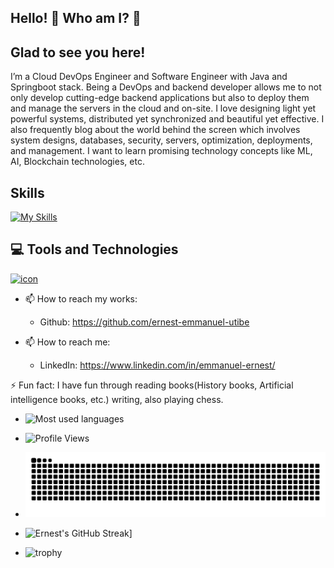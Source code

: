  ## Hello! 👋 Who am I? 🧍


## Glad to see you here!

I’m a Cloud DevOps Engineer and Software Engineer with Java and Springboot stack. Being a DevOps and backend developer allows me to not only develop cutting-edge backend applications but also to deploy them and manage the servers in the cloud and on-site. 
I love designing light yet powerful systems, distributed yet synchronized and beautiful yet effective. I also frequently blog about the world behind the screen which involves system designs, databases, security, servers, optimization, deployments, and management. I want to learn promising technology concepts like ML, AI, Blockchain technologies, etc.

## Skills

 [![My Skills](https://skillicons.dev/icons?i=java,postman,mysql,python,postgres)](https://skillicons.dev)
 

## 💻 Tools and Technologies

[![icon](https://skillicons.dev/icons?i=react,mysql,aws,git,github,python,html,css,bootstrap,postgres,terraform,kubernetes,ansible)](https://skillicons.dev)



- 📫 How to reach my works: 
  - Github: https://github.com/ernest-emmanuel-utibe
 
- 📫 How to reach me: 
  - LinkedIn: https://www.linkedin.com/in/emmanuel-ernest/


⚡ Fun fact: I have fun through reading books(History books, Artificial intelligence books, etc.) writing, also playing chess.


 - ![Most used languages](https://github-readme-stats.vercel.app/api/top-langs/?username=ernest-emmanuel-utibe)

 
 - ![Profile Views](https://komarev.com/ghpvc/?username=ernest-emmanuel-utibe&color=brightgreen&style=flat-square)

 - ![me](https://raw.githubusercontent.com/shahradelahi/shahradelahi/output/github-contribution-grid-snake-dark.svg#gh-dark-mode-only)


 - ![Ernest's GitHub Streak](https://github-readme-streak-stats.herokuapp.com?user=Ernest-O&theme=cobalt&date_format=j%20M%5B%20Y%5D&background=000000&border=7536B2&stroke=9243DD&ring=89502D&fire=FF9554&currStreakNum=D280FF&sideNums=BC52FF&currStreakLabel=64EAE2&sideLabels=48A8A2&dates=A42EE5)]


 - ![trophy](https://github-profile-trophy.vercel.app/?username=ernest-emmanuel-utibe&theme=nord)
